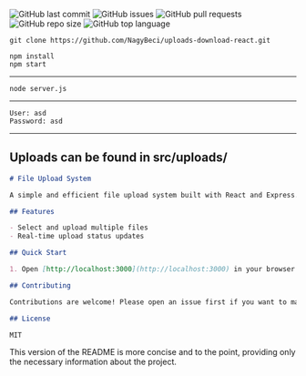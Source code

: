 ![GitHub last commit](https://img.shields.io/github/last-commit/NagyBeci/uploads-download-react)
![GitHub issues](https://img.shields.io/github/issues/NagyBeci/uploads-download-react)
![GitHub pull requests](https://img.shields.io/github/issues-pr/NagyBeci/uploads-download-react)
![GitHub repo size](https://img.shields.io/github/repo-size/NagyBeci/uploads-download-react)
![GitHub top language](https://img.shields.io/github/languages/top/NagyBeci/uploads-download-react)

```
git clone https://github.com/NagyBeci/uploads-download-react.git
```

```
npm install
npm start
```
---
```
node server.js
```
---
```
User: asd
Password: asd
```
---
Uploads can be found in src/uploads/
---
```markdown
# File Upload System

A simple and efficient file upload system built with React and Express.

## Features

- Select and upload multiple files
- Real-time upload status updates

## Quick Start

1. Open [http://localhost:3000](http://localhost:3000) in your browser.

## Contributing

Contributions are welcome! Please open an issue first if you want to make major changes.

## License

MIT
```

This version of the README is more concise and to the point, providing only the necessary information about the project.
